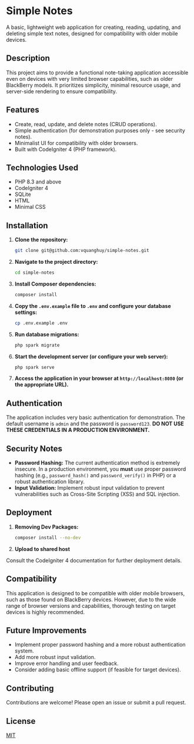 # Simple Notes

A basic, lightweight web application for creating, reading, updating, and deleting simple text notes, designed for compatibility with older mobile devices.

## Description

This project aims to provide a functional note-taking application accessible even on devices with very limited browser capabilities, such as older BlackBerry models. It prioritizes simplicity, minimal resource usage, and server-side rendering to ensure compatibility.

## Features

*   Create, read, update, and delete notes (CRUD operations).
*   Simple authentication (for demonstration purposes only - see security notes).
*   Minimalist UI for compatibility with older browsers.
*   Built with CodeIgniter 4 (PHP framework).

## Technologies Used

*   PHP 8.3 and above
*   CodeIgniter 4
*   SQLite
*   HTML
*   Minimal CSS

## Installation

1.  **Clone the repository:**

    ```bash
    git clone git@github.com:vquanghuy/simple-notes.git
    ```

2.  **Navigate to the project directory:**

    ```bash
    cd simple-notes
    ```

3.  **Install Composer dependencies:**

    ```bash
    composer install
    ```

4.  **Copy the `.env.example` file to `.env` and configure your database settings:**

    ```bash
    cp .env.example .env
    ```

5.  **Run database migrations:**

    ```bash
    php spark migrate
    ```

6.  **Start the development server (or configure your web server):**

    ```bash
    php spark serve
    ```

7.  **Access the application in your browser at `http://localhost:8080` (or the appropriate URL).**

## Authentication

The application includes very basic authentication for demonstration. The default username is `admin` and the password is `password123`. **DO NOT USE THESE CREDENTIALS IN A PRODUCTION ENVIRONMENT.**

## Security Notes

*   **Password Hashing:** The current authentication method is extremely insecure. In a production environment, you **must** use proper password hashing (e.g., `password_hash()` and `password_verify()` in PHP) or a robust authentication library.
*   **Input Validation:** Implement robust input validation to prevent vulnerabilities such as Cross-Site Scripting (XSS) and SQL injection.

## Deployment

1.  **Removing Dev Packages:**

    ```bash
    composer install --no-dev
    ```
2. **Upload to shared host**

Consult the CodeIgniter 4 documentation for further deployment details.

## Compatibility

This application is designed to be compatible with older mobile browsers, such as those found on BlackBerry devices. However, due to the wide range of browser versions and capabilities, thorough testing on target devices is highly recommended.

## Future Improvements

*   Implement proper password hashing and a more robust authentication system.
*   Add more robust input validation.
*   Improve error handling and user feedback.
*   Consider adding basic offline support (if feasible for target devices).

## Contributing

Contributions are welcome! Please open an issue or submit a pull request.

## License

[MIT](LICENSE)

